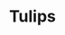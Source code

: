 ---
title: "Tulips"
post_layout: "full" # layout value (full, grid or list)
sidebar: "left" # sidebar value (left, right or false)
---